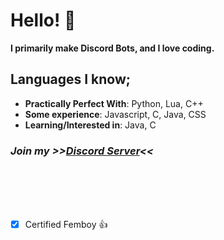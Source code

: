 # Hello! 👋
**I primarily make Discord Bots, and I love coding.**

## Languages I know;
* **Practically Perfect With**: Python, Lua, C++
* **Some experience**: Javascript, C, Java, CSS
* **Learning/Interested in**: Java, C

### *Join my **>>[Discord Server](https://discord.gg/tPSUdDhBhw)<<***
<br><br><br><br>
- [x] Certified Femboy :+1:
